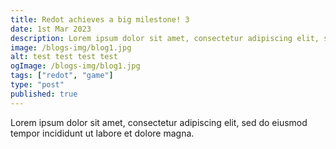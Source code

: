 ```yaml
---
title: Redot achieves a big milestone! 3
date: 1st Mar 2023
description: Lorem ipsum dolor sit amet, consectetur adipiscing elit, sed do eiusmod tempor incididunt ut labore et dolore magna.
image: /blogs-img/blog1.jpg
alt: test test test test
ogImage: /blogs-img/blog1.jpg
tags: ["redot", "game"]
type: "post"
published: true
---
```


Lorem ipsum dolor sit amet, consectetur adipiscing elit, sed do eiusmod tempor incididunt ut labore et dolore magna.
